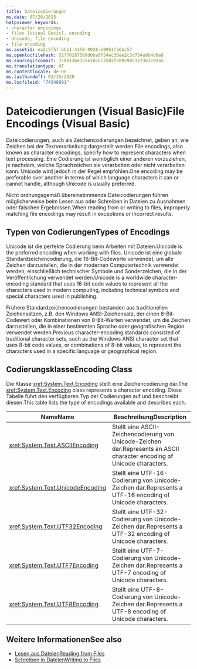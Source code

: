 ```yaml
---
title: Dateicodierungen
ms.date: 07/20/2015
helpviewer_keywords:
- character encodings
- files [Visual Basic], encoding
- Unicode, file encoding
- file encoding
ms.assetid: ea2c5f5f-bbb1-4150-9928-b9951fa6bc57
ms.openlocfilehash: 52770187568d0ba0f54ec36ee2c3d754a9b4d9a8
ms.sourcegitcommit: 7588136e355e10cbc2582f389c90c127363c02a5
ms.translationtype: HT
ms.contentlocale: de-DE
ms.lasthandoff: 03/15/2020
ms.locfileid: "74348891"
---
```

# <a name="file-encodings-visual-basic"></a><span data-ttu-id="10843-102">Dateicodierungen (Visual Basic)</span><span class="sxs-lookup"><span data-stu-id="10843-102">File Encodings (Visual Basic)</span></span>

<span data-ttu-id="10843-103">Dateicodierungen, auch als Zeichencodierungen bezeichnet, geben an, wie Zeichen bei der Textverarbeitung dargestellt werden.</span><span class="sxs-lookup"><span data-stu-id="10843-103">File encodings, also known as character encodings, specify how to represent characters when text processing.</span></span> <span data-ttu-id="10843-104">Eine Codierung ist womöglich einer anderen vorzuziehen, je nachdem, welche Sprachzeichen sie verarbeiten oder nicht verarbeiten kann. Unicode wird jedoch in der Regel empfohlen.</span><span class="sxs-lookup"><span data-stu-id="10843-104">One encoding may be preferable over another in terms of which language characters it can or cannot handle, although Unicode is usually preferred.</span></span>

<span data-ttu-id="10843-105">Nicht ordnungsgemäß übereinstimmende Dateicodierungen führen möglicherweise beim Lesen aus oder Schreiben in Dateien zu Ausnahmen oder falschen Ergebnissen.</span><span class="sxs-lookup"><span data-stu-id="10843-105">When reading from or writing to files, improperly matching file encodings may result in exceptions or incorrect results.</span></span>

## <a name="types-of-encodings"></a><span data-ttu-id="10843-106">Typen von Codierungen</span><span class="sxs-lookup"><span data-stu-id="10843-106">Types of Encodings</span></span>

<span data-ttu-id="10843-107">Unicode ist die perfekte Codierung beim Arbeiten mit Dateien.</span><span class="sxs-lookup"><span data-stu-id="10843-107">Unicode is the preferred encoding when working with files.</span></span> <span data-ttu-id="10843-108">Unicode ist eine globale Standardzeichencodierung, die 16-Bit-Codewerte verwendet, um alle Zeichen darzustellen, die in der modernen Computertechnik verwendet werden, einschließlich technischer Symbole und Sonderzeichen, die in der Veröffentlichung verwendet werden.</span><span class="sxs-lookup"><span data-stu-id="10843-108">Unicode is a worldwide character-encoding standard that uses 16-bit code values to represent all the characters used in modern computing, including technical symbols and special characters used in publishing.</span></span>

<span data-ttu-id="10843-109">Frühere Standardzeichencodierungen bestanden aus traditionellen Zeichensätzen, z.B. den Windows ANSI-Zeichensatz, der einen 8-Bit-Codewert oder Kombinationen von 8-Bit-Werten verwendet, um die Zeichen darzustellen, die in einer bestimmten Sprache oder geografischen Region verwendet werden.</span><span class="sxs-lookup"><span data-stu-id="10843-109">Previous character-encoding standards consisted of traditional character sets, such as the Windows ANSI character set that uses 8-bit code values, or combinations of 8-bit values, to represent the characters used in a specific language or geographical region.</span></span>

## <a name="encoding-class"></a><span data-ttu-id="10843-110">Codierungsklasse</span><span class="sxs-lookup"><span data-stu-id="10843-110">Encoding Class</span></span>

<span data-ttu-id="10843-111">Die Klasse <xref:System.Text.Encoding> stellt eine Zeichencodierung dar.</span><span class="sxs-lookup"><span data-stu-id="10843-111">The <xref:System.Text.Encoding> class represents a character encoding.</span></span> <span data-ttu-id="10843-112">Diese Tabelle führt den verfügbaren Typ der Codierungen auf und beschreibt diesen.</span><span class="sxs-lookup"><span data-stu-id="10843-112">This table lists the type of encodings available and describes each.</span></span>

|<span data-ttu-id="10843-113">Name</span><span class="sxs-lookup"><span data-stu-id="10843-113">Name</span></span>|<span data-ttu-id="10843-114">Beschreibung</span><span class="sxs-lookup"><span data-stu-id="10843-114">Description</span></span>|
|---|---|
|<xref:System.Text.ASCIIEncoding>|<span data-ttu-id="10843-115">Stellt eine ASCII-Zeichencodierung von Unicode-Zeichen dar.</span><span class="sxs-lookup"><span data-stu-id="10843-115">Represents an ASCII character encoding of Unicode characters.</span></span>|
|<xref:System.Text.UnicodeEncoding>|<span data-ttu-id="10843-116">Stellt eine UTF-16-Codierung von Unicode-Zeichen dar.</span><span class="sxs-lookup"><span data-stu-id="10843-116">Represents a UTF-16 encoding of Unicode characters.</span></span>|
|<xref:System.Text.UTF32Encoding>|<span data-ttu-id="10843-117">Stellt eine UTF-32-Codierung von Unicode-Zeichen dar.</span><span class="sxs-lookup"><span data-stu-id="10843-117">Represents a UTF-32 encoding of Unicode characters.</span></span>|
|<xref:System.Text.UTF7Encoding>|<span data-ttu-id="10843-118">Stellt eine UTF-7-Codierung von Unicode-Zeichen dar.</span><span class="sxs-lookup"><span data-stu-id="10843-118">Represents a UTF-7 encoding of Unicode characters.</span></span>|
|<xref:System.Text.UTF8Encoding>|<span data-ttu-id="10843-119">Stellt eine UTF-8-Codierung von Unicode-Zeichen dar.</span><span class="sxs-lookup"><span data-stu-id="10843-119">Represents a UTF-8 encoding of Unicode characters.</span></span>|

## <a name="see-also"></a><span data-ttu-id="10843-120">Weitere Informationen</span><span class="sxs-lookup"><span data-stu-id="10843-120">See also</span></span>

- [<span data-ttu-id="10843-121">Lesen aus Dateien</span><span class="sxs-lookup"><span data-stu-id="10843-121">Reading from Files</span></span>](../../../../visual-basic/developing-apps/programming/drives-directories-files/reading-from-files.md)
- [<span data-ttu-id="10843-122">Schreiben in Dateien</span><span class="sxs-lookup"><span data-stu-id="10843-122">Writing to Files</span></span>](../../../../visual-basic/developing-apps/programming/drives-directories-files/writing-to-files.md)

